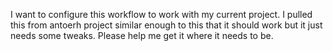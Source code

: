 I want to configure this workflow to work with my current project. I pulled this from antoerh project similar enough to this that it should work but it just needs some tweaks. Please help me get it where it needs to be. 
